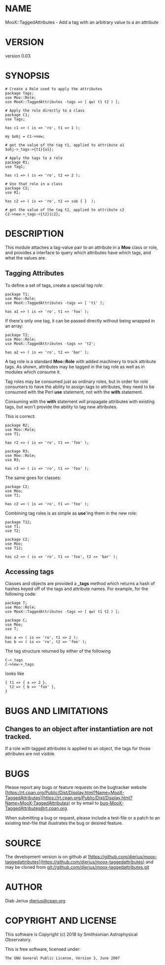 # NAME

MooX::TaggedAttributes - Add a tag with an arbitrary value to a an attribute

# VERSION

version 0.03

# SYNOPSIS

    # Create a Role used to apply the attributes
    package Tags;
    use Moo::Role;
    use MooX::TaggedAttributes -tags => [ qw( t1 t2 ) ];

    # Apply the role directly to a class
    package C1;
    use Tags;

    has c1 => ( is => 'ro', t1 => 1 );

    my $obj = C1->new;

    # get the value of the tag t1, applied to attribute a1
    $obj->_tags->{t1}{a1};

    # Apply the tags to a role
    package R1;
    use Tag1;

    has r1 => ( is => 'ro', t2 => 2 );

    # Use that role in a class
    package C2;
    use R1;

    has c2 => ( is => 'ro', t2 => sub { }  );

    # get the value of the tag t2, applied to attribute c2
    C2->new->_tags->{t2}{c2};

# DESCRIPTION

This module attaches a tag-value pair to an attribute in a **Moo**
class or role, and provides a interface to query which attributes have
which tags, and what the values are.

## Tagging Attributes

To define a set of tags, create a special _tag role_:

    package T1;
    use Moo::Role;
    use MooX::TaggedAttributes -tags => [ 't1' ];

    has a1 => ( is => 'ro', t1 => 'foo' );

If there's only one tag, it can be passed directly without being
wrapped in an array:

    package T2;
    use Moo::Role;
    use MooX::TaggedAttributes -tags => 't2';

    has a2 => ( is => 'ro', t2 => 'bar' );

A tag role is a standard **Moo::Role** with added machinery to track
attribute tags.  As shown, attributes may be tagged in the tag role
as well as in modules which consume it.

Tag roles may be consumed just as ordinary roles, but in order for
role consumers to have the ability to assign tags to attributes, they
need to be consumed with the Perl **use** statement, not with the **with** statement.

Consuming with the **with** statement _will_ propagate attributes with
existing tags, but won't provide the ability to tag new attributes.

This is correct:

    package R2;
    use Moo::Role;
    use T1;

    has r2 => ( is => 'ro', t1 => 'foo' );

    package R3;
    use Moo::Role;
    use R3;

    has r3 => ( is => 'ro', t1 => 'foo' );

The same goes for classes:

    package C2;
    use Moo;
    use T1;

    has c2 => ( is => 'ro', t1 => 'foo' );

Combining tag roles is as simple as **use**'ing them in the new role:

    package T12;
    use T1;
    use T2;

    package C2;
    use Moo;
    use T12;

    has c2 => ( is => 'ro', t1 => 'foo', t2 => 'bar' );

## Accessing tags

Classes and objects are provided a **\_tags** method which returns a
hash of hashes keyed off of the tags and attribute names.  For
example, for the following code:

    package T;
    use Moo::Role;
    use MooX::TaggedAttributes -tags => [ qw( t1 t2 ) ];

    package C;
    use Moo;
    use T;

    has a => ( is => 'ro', t1 => 2 );
    has b => ( is => 'ro', t2 => 'foo' );

The tag structure returned by either of the following

    C->_tags
    C->new->_tags

looks like

    { t1 => { a => 2 },
      t2 => { b => 'foo' },
    }

# BUGS AND LIMITATIONS

## Changes to an object after instantiation are not tracked.

If a role with tagged attributes is applied to an object, the
tags for those attributes are not visible.

# BUGS

Please report any bugs or feature requests on the bugtracker website
[https://rt.cpan.org/Public/Dist/Display.html?Name=MooX-TaggedAttributes](https://rt.cpan.org/Public/Dist/Display.html?Name=MooX-TaggedAttributes)
or by email to
[bug-MooX-TaggedAttributes@rt.cpan.org](mailto:bug-MooX-TaggedAttributes@rt.cpan.org).

When submitting a bug or request, please include a test-file or a
patch to an existing test-file that illustrates the bug or desired
feature.

# SOURCE

The development version is on github at [https://github.com/djerius/moox-taggedattributes](https://github.com/djerius/moox-taggedattributes)
and may be cloned from [git://github.com/djerius/moox-taggedattributes.git](git://github.com/djerius/moox-taggedattributes.git)

# AUTHOR

Diab Jerius <djerius@cpan.org>

# COPYRIGHT AND LICENSE

This software is Copyright (c) 2018 by Smithsonian Astrophysical Observatory.

This is free software, licensed under:

    The GNU General Public License, Version 3, June 2007
